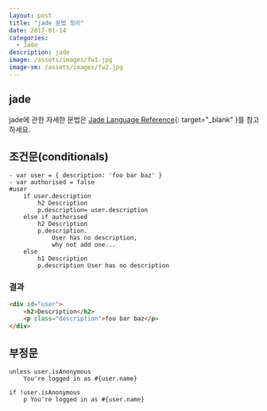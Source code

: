 ```yaml
---
layout: post
title: "jade 문법 정리"
date: 2017-01-14
categories:
  - Jade
description: jade
image: /assets/images/fw1.jpg
image-sm: /assets/images/fw2.jpg
---
```


## jade
jade에 관한 자세한 문법은 [Jade Language Reference](http://jade-lang.com/){: target="_blank" }를 참고하세요.

## 조건문(conditionals)

```jade
- var user = { description: 'foo bar baz' }
- var authorised = false
#user
	if user.description
		h2 Description
		p.description= user.description
	else if authorised
		h2 Description
		p.description.
			User has no description,
			why not add one...
	else
		h1 Description
		p.description User has no description
```

### 결과

```html
<div id="user">
	<h2>Description</h2>
	<p class="description">foo bar baz</p>
</div>
```

## 부정문

```Jade
unless user.isAnonymous
	You're logged in as #{user.name}
```

```Jade
if !user.isAnonymous
	p You're logged in as #{user.name}
```

